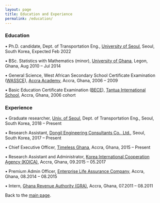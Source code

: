 ```yaml
---
layout: page
title: Education and Experience
permalink: /education/
---
```

### Education


•	Ph.D. candidate, Dept. of Transportation Eng., [University of Seoul](https://uos.ac.kr/en/), Seoul, South Korea, Expected Feb 2022 

•	BSc. Statistics with Mathematics (minor), [University of Ghana](https://www.ug.edu.gh/), Legon, Ghana,	Aug 2010 – Jul 2014

•	General Science, West African Secondary School Certificate Examination ([WASSCE](https://www.waecgh.org/)), [Accra Academy](http://accraacademy.edu.gh/about-us/), Accra, Ghana, 2006 – 2009

•	Basic Education Certificate Examination ([BECE](https://www.waecgh.org/)), [Tantua International School](https://www.facebook.com/tantuainternationalschool/), Accra, Ghana, 2006 cohort


### Experience

•	Graduate researcher, [Univ. of Seoul](https://www.uos.ac.kr/en/), Dept. of Transportation Eng., Seoul, South Korea, 2018 – Present

•	Research Assistant, [Dongil Engineering Consultants Co., Ltd.]((http://www.dongileng.co.kr/?module=Default&action=Default_e)),	Seoul, South Korea, 2017 – Present

•	Chief Executive Officer, [Timeless Ghana](https://www.facebook.com/timelesswatchstore), Accra, Ghana, 2015 – Present

•	Research Assistant and Administrator, [Korea International Cooperation Agency (KOICA)](https://www.facebook.com/koica.ghana/), Accra, Ghana, 09.2015 – 05.2017

•	Premium Admin Officer, [Enterprise Life Assurance Company](https://my.enterprisegroup.net.gh/),	Accra, Ghana, 08.2014 – 08.2015

•	Intern, [Ghana Revenue Authority (GRA)](https://gra.gov.gh/),	Accra, Ghana, 07.2011 – 08.2011




Back to the [main page](https://drtamakloe.github.io/).
